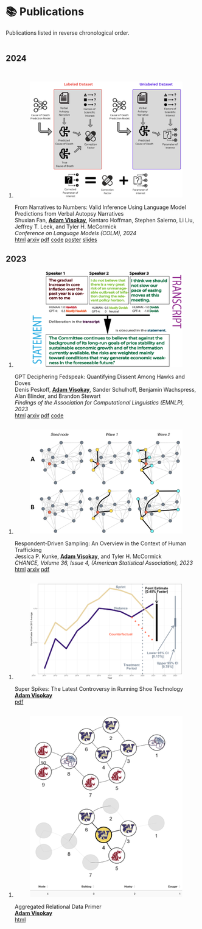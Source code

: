 
<!DOCTYPE html>
<html lang="en">
<head>
    <meta charset="UTF-8">
    <meta name="viewport" content="width=device-width, initial-scale=1.0">
    <title>Publications</title>
    <link rel="stylesheet" href="https://cdn.jsdelivr.net/npm/bootstrap@5.3.0/dist/css/bootstrap.min.css">
    <link rel="stylesheet" href="styles.css"> <!-- Link to your CSS file -->

</head>
<body>
    <div class="container">
        <h1>📚 Publications</h1>
        Publications listed in reverse chronological order.
        <article>
            <br>
            <div class="publications">
                <h2 class="bibliography">2024</h2>
                <br>
                <ol class="bibliography">
                    <li>
                        <div class="row">
                            <div class="col-sm-2">
                                <figure>
                                    <picture>
                                        <source srcset="/assets/img/publication_preview/va-480.webp 480w, /assets/img/publication_preview/va-800.webp 800w, /assets/img/publication_preview/va-1400.webp 1400w" sizes="200px" type="image/webp">
                                        <img src="/assets/img/publication_preview/va.png" class="img-fluid rounded" alt="va.png">
                                    </picture>
                                </figure>
                            </div>
                            <div class="col-sm-10">
                                <div class="title">From Narratives to Numbers: Valid Inference Using Language Model Predictions from Verbal Autopsy Narratives</div>
                                <div class="author">
                                    Shuxian Fan, <u><strong>Adam Visokay</strong></u>, Kentaro Hoffman, Stephen Salerno, Li Liu, Jeffrey T. Leek, and Tyler H. McCormick
                                </div>
                                <div class="periodical">
                                    <em>Conference on Language Models (COLM), 2024</em>
                                </div>
                                <div class="links">
                                    <a href="https://openreview.net/forum?id=QbCHlIqbDJ#discussion" class="btn btn-sm btn-outline-primary" target="_blank">html</a>
                                    <a href="https://arxiv.org/abs/2404.02438" class="btn btn-sm btn-outline-primary" target="_blank">arxiv</a>
                                    <a href="/assets/visokay2024va.pdf" class="btn btn-sm btn-outline-primary">pdf</a>
                                    <a href="https://github.com/avisokay/va_nlp/" class="btn btn-sm btn-outline-primary" target="_blank">code</a>
                                    <a href="/assets/visokay2024va_poster.pdf" class="btn btn-sm btn-outline-primary">poster</a>
                                    <a href="/assets/visokay2024va_slides.pdf" class="btn btn-sm btn-outline-primary">slides</a>
                                </div>
                            </div>
                        </div>
                    </li>
                </ol>
                <h2 class="bibliography">2023</h2>
                <ol class="bibliography">
                    <li>
                        <div class="row">
                            <div class="col-sm-2">
                                <figure>
                                    <picture>
                                        <source srcset="/assets/img/publication_preview/gptfed-480.webp 480w, /assets/img/publication_preview/gptfed-800.webp 800w, /assets/img/publication_preview/gptfed-1400.webp 1400w" sizes="200px" type="image/webp">
                                        <img src="/assets/img/publication_preview/gptfed.png" class="img-fluid rounded" alt="gptfed.png">
                                    </picture>
                                </figure>
                            </div>
                            <div class="col-sm-10">
                                <div class="title">GPT Deciphering Fedspeak: Quantifying Dissent Among Hawks and Doves</div>
                                <div class="author">
                                    Denis Peskoff, <u><strong>Adam Visokay</strong></u>, Sander Schulhoff, Benjamin Wachspress, Alan Blinder, and Brandon Stewart
                                </div>
                                <div class="periodical">
                                    <em>Findings of the Association for Computational Linguistics (EMNLP), 2023
                                    </em>
                                </div>
                                <div class="links">
                                    <a href="https://aclanthology.org/2023.findings-emnlp.434/" class="btn btn-sm btn-outline-primary" target="_blank">html</a>
                                    <a href="https://arxiv.org/abs/2407.19110" class="btn btn-sm btn-outline-primary" target="_blank">arxiv</a>
                                    <a href="/assets/gptfed.pdf" class="btn btn-sm btn-outline-primary">pdf</a>
                                    <a href="https://github.com/DenisPeskoff/FedNLP" class="btn btn-sm btn-outline-primary" target="_blank">code</a>
                                </div>
                            </div>
                        </div>
                    </li>
                </ol>
                <h2 class="bibliography"></h2>
                <ol class="bibliography">
                    <li>
                        <div class="row">
                            <div class="col-sm-2">
                                <figure>
                                    <picture>
                                        <source srcset="/assets/img/publication_preview/rrds-480.webp 480w, /assets/img/publication_preview/rrds-800.webp 800w, /assets/img/publication_preview/rrds-1400.webp 1400w" sizes="200px" type="image/webp">
                                        <img src="/assets/img/publication_preview/rrds.png" class="img-fluid rounded" alt="rrds.png">
                                    </picture>
                                </figure>
                            </div>
                            <div class="col-sm-10">
                                <div class="title">Respondent-Driven Sampling: An Overview in the Context of Human Trafficking</div>
                                <div class="author">
                                    Jessica P. Kunke, <u><strong>Adam Visokay</strong></u>, and Tyler H. McCormick
                                </div>
                                <div class="periodical">
                                    <em>CHANCE, Volume 36, Issue 4, (American Statistical Association), 2023
                                    </em>
                                </div>
                                <div class="links">
                                    <a href="https://www.tandfonline.com/doi/full/10.1080/09332480.2023.2290949" class="btn btn-sm btn-outline-primary" target="_blank">html</a>
                                    <a href="https://arxiv.org/abs/2309.16160" class="btn btn-sm btn-outline-primary" target="_blank">arxiv</a>
                                    <a href="/assets/rrds.pdf" class="btn btn-sm btn-outline-primary">pdf</a>
                                </div>
                            </div>
                        </div>
                    </li>
                </ol>
                <h2 class="bibliography"></h2>
                <ol class="bibliography">
                    <li>
                        <div class="row">
                            <div class="col-sm-2">
                                <figure>
                                    <picture>
                                        <source srcset="/assets/img/publication_preview/super_spikes_did-480.webp 480w, /assets/img/publication_preview/super_spikes_did-800.webp 800w, /assets/img/publication_preview/super_spikes_did-1400.webp 1400w" sizes="200px" type="image/webp">
                                        <img src="/assets/img/publication_preview/super_spikes_did.png" class="img-fluid rounded" alt="super_spikes_did.png">
                                    </picture>
                                </figure>
                            </div>
                            <div class="col-sm-10">
                                <div class="title">Super Spikes: The Latest Controversy in Running Shoe Technology</div>
                                <div class="author">
                                    <u><strong>Adam Visokay</strong></u>
                                </div>
                                <div class="links">
                                    <a href="/assets/super_spikes.pdf" class="btn btn-sm btn-outline-primary">pdf</a>
                                </div>
                            </div>
                        </div>
                    </li>
                </ol>
                <h2 class="bibliography"></h2>
                <ol class="bibliography">
                    <li>
                        <div class="row">
                            <div class="col-sm-2">
                                <figure>
                                    <picture>
                                        <source srcset="/assets/img/publication_preview/ard-480.webp 480w, /assets/img/publication_preview/ard-800.webp 800w, /assets/img/publication_preview/ard-1400.webp 1400w" sizes="200px" type="image/webp">
                                        <img src="/assets/img/publication_preview/ard.png" class="img-fluid rounded" alt="ard.png">
                                    </picture>
                                </figure>
                            </div>
                            <div class="col-sm-10">
                                <div class="title">Aggregated Relational Data Primer</div>
                                <div class="author">
                                    <u><strong>Adam Visokay</strong></u>
                                </div>
                                <div class="links">
                                    <a href="https://avisokay.shinyapps.io/uw_ard_viz/" class="btn btn-sm btn-outline-primary" target="_blank">html</a>
                                </div>
                            </div>
                        </div>
                    </li>
                </ol>
            </div>
        </article>
    </body>
</html>





